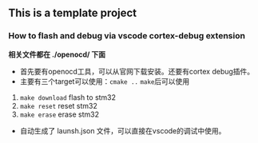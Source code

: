 ## This is a template project

### How to flash and debug via vscode cortex-debug extension

**相关文件都在 ./openocd/ 下面**

- 首先要有openocd工具，可以从官网下载安装。还要有cortex debug插件。
- 主要有三个target可以使用：`cmake ..` `make`后可以使用

1. `make download` flash to stm32
2. `make reset` reset stm32
3. `make erase` erase stm32

- 自动生成了 launsh.json 文件，可以直接在vscode的调试中使用。